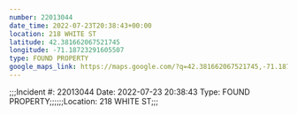 ```yaml
---
number: 22013044
date_time: 2022-07-23T20:38:43+00:00
location: 218 WHITE ST
latitude: 42.381662067521745
longitude: -71.18723291605507
type: FOUND PROPERTY
google_maps_link: https://maps.google.com/?q=42.381662067521745,-71.18723291605507
---
```


;;;Incident #: 22013044  Date: 2022-07-23 20:38:43   Type: FOUND PROPERTY;;;;;;Location: 218 WHITE ST;;;
